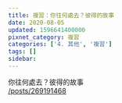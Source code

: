 ```yaml
---
title: 複習：你往何處去？彼得的故事
date: 2020-08-05
updated: 1596641400000
pixnet_category: 複習
categories: ['4. 其他', '複習']
tags: []
sidebar: 
---
```


<p>你往何處去？彼得的故事<br/>
<a href="/posts/269191468" target="_blank">/posts/269191468</a></p>
<p> </p>
